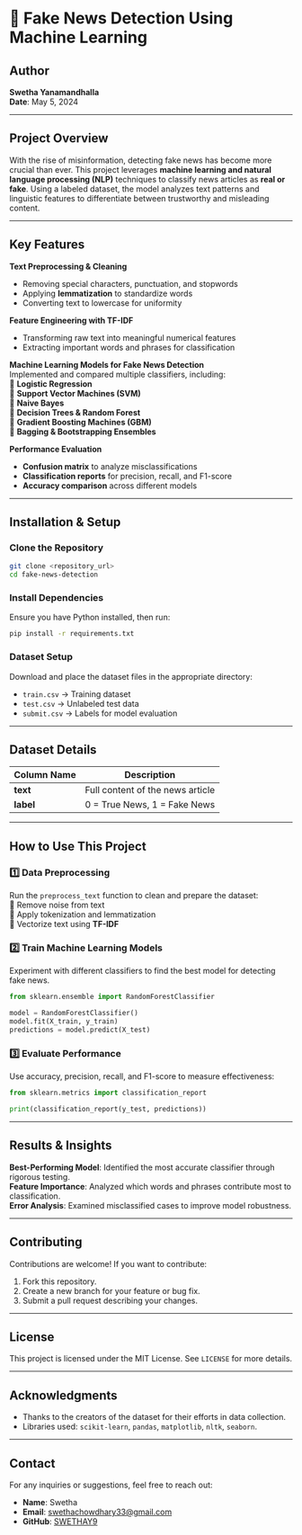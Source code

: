 # 📰 Fake News Detection Using Machine Learning  

## **Author**  
**Swetha Yanamandhalla**  
**Date**: May 5, 2024  

---

## **Project Overview**  
With the rise of misinformation, detecting fake news has become more crucial than ever. This project leverages **machine learning and natural language processing (NLP)** techniques to classify news articles as **real or fake**. Using a labeled dataset, the model analyzes text patterns and linguistic features to differentiate between trustworthy and misleading content.  

---

## **Key Features**  

**Text Preprocessing & Cleaning**  
- Removing special characters, punctuation, and stopwords  
- Applying **lemmatization** to standardize words  
- Converting text to lowercase for uniformity  

 **Feature Engineering with TF-IDF**  
- Transforming raw text into meaningful numerical features  
- Extracting important words and phrases for classification  

 **Machine Learning Models for Fake News Detection**  
Implemented and compared multiple classifiers, including:  
🔹 **Logistic Regression**  
🔹 **Support Vector Machines (SVM)**  
🔹 **Naive Bayes**  
🔹 **Decision Trees & Random Forest**  
🔹 **Gradient Boosting Machines (GBM)**  
🔹 **Bagging & Bootstrapping Ensembles**  

**Performance Evaluation**  
- **Confusion matrix** to analyze misclassifications  
- **Classification reports** for precision, recall, and F1-score  
- **Accuracy comparison** across different models  

---

## **Installation & Setup**  

###  **Clone the Repository**  
```bash
git clone <repository_url>
cd fake-news-detection
```

###  **Install Dependencies**  
Ensure you have Python installed, then run:  
```bash
pip install -r requirements.txt
```

###  **Dataset Setup**  
Download and place the dataset files in the appropriate directory:  
- `train.csv` → Training dataset  
- `test.csv` → Unlabeled test data  
- `submit.csv` → Labels for model evaluation  

---

## **Dataset Details**  

| Column Name | Description |
|-------------|------------|
| **text** | Full content of the news article |
| **label** | 0 = True News, 1 = Fake News |

---

## **How to Use This Project**  

### **1️⃣ Data Preprocessing**  
Run the `preprocess_text` function to clean and prepare the dataset:  
🔹 Remove noise from text  
🔹 Apply tokenization and lemmatization  
🔹 Vectorize text using **TF-IDF**  

### **2️⃣ Train Machine Learning Models**  
Experiment with different classifiers to find the best model for detecting fake news.  
```python
from sklearn.ensemble import RandomForestClassifier

model = RandomForestClassifier()
model.fit(X_train, y_train)
predictions = model.predict(X_test)
```

### **3️⃣ Evaluate Performance**  
Use accuracy, precision, recall, and F1-score to measure effectiveness:  
```python
from sklearn.metrics import classification_report

print(classification_report(y_test, predictions))
```

---

## **Results & Insights**  

 **Best-Performing Model**: Identified the most accurate classifier through rigorous testing.  
 **Feature Importance**: Analyzed which words and phrases contribute most to classification.  
 **Error Analysis**: Examined misclassified cases to improve model robustness.  

---

 ## Contributing
Contributions are welcome! If you want to contribute:
1. Fork this repository.
2. Create a new branch for your feature or bug fix.
3. Submit a pull request describing your changes.

---

## License
This project is licensed under the MIT License. See `LICENSE` for more details.

---

## Acknowledgments
- Thanks to the creators of the dataset for their efforts in data collection.
- Libraries used: `scikit-learn`, `pandas`, `matplotlib`, `nltk`, `seaborn`.
---
## Contact
For any inquiries or suggestions, feel free to reach out:
- **Name**: Swetha
- **Email**: swethachowdhary33@gmail.com
- **GitHub**: [SWETHAY9](https://github.com/swethay9)


